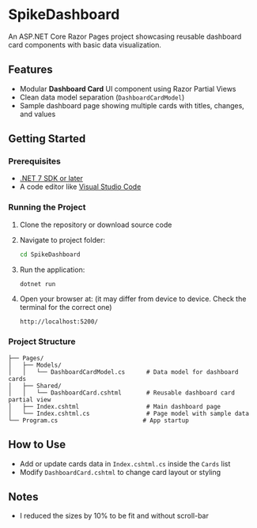 # SpikeDashboard

An ASP.NET Core Razor Pages project showcasing reusable dashboard card components with basic data visualization.

## Features

- Modular **Dashboard Card** UI component using Razor Partial Views
- Clean data model separation (`DashboardCardModel`)
- Sample dashboard page showing multiple cards with titles, changes, and values

## Getting Started

### Prerequisites

- [.NET 7 SDK or later](https://dotnet.microsoft.com/download)
- A code editor like [Visual Studio Code](https://code.visualstudio.com/)

### Running the Project

1. Clone the repository or download source code

2. Navigate to project folder:

    ```bash
    cd SpikeDashboard
    ```

3. Run the application:

    ```bash
    dotnet run
    ```

4. Open your browser at: (it may differ from device to device. Check the terminal for the correct one)

    ```
    http://localhost:5200/
    ```

### Project Structure
```
├── Pages/
│   ├── Models/
│   │   └── DashboardCardModel.cs      # Data model for dashboard cards
│   ├── Shared/
│   │   └── DashboardCard.cshtml       # Reusable dashboard card partial view
│   ├── Index.cshtml                   # Main dashboard page
│   └── Index.cshtml.cs                # Page model with sample data
└── Program.cs                        # App startup
```


## How to Use

- Add or update cards data in `Index.cshtml.cs` inside the `Cards` list
- Modify `DashboardCard.cshtml` to change card layout or styling

## Notes

- I reduced the sizes by 10% to be fit and without scroll-bar

